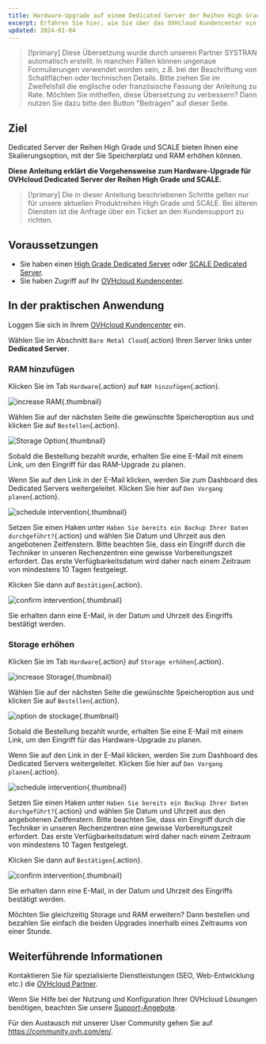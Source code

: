 ```yaml
---
title: Hardware-Upgrade auf einem Dedicated Server der Reihen High Grade oder SCALE
excerpt: Erfahren Sie hier, wie Sie über das OVHcloud Kundencenter ein Hardware-Upgrade für High Grade und SCALE beantragen können
updated: 2024-01-04
---
```


> [!primary]
> Diese Übersetzung wurde durch unseren Partner SYSTRAN automatisch erstellt. In manchen Fällen können ungenaue Formulierungen verwendet worden sein, z.B. bei der Beschriftung von Schaltflächen oder technischen Details. Bitte ziehen Sie im Zweifelsfall die englische oder französische Fassung der Anleitung zu Rate. Möchten Sie mithelfen, diese Übersetzung zu verbessern? Dann nutzen Sie dazu bitte den Button "Beitragen" auf dieser Seite.
>

## Ziel

Dedicated Server der Reihen High Grade und SCALE bieten Ihnen eine Skalierungsoption, mit der Sie Speicherplatz und RAM erhöhen können.

**Diese Anleitung erklärt die Vorgehensweise zum Hardware-Upgrade für OVHcloud Dedicated Server der Reihen High Grade und SCALE.**

> [!primary]
> Die in dieser Anleitung beschriebenen Schritte gelten nur für unsere aktuellen Produktreihen High Grade und SCALE. Bei älteren Diensten ist die Anfrage über ein Ticket an den Kundensupport zu richten.

## Voraussetzungen

- Sie haben einen [High Grade Dedicated Server](https://www.ovhcloud.com/de/bare-metal/high-grade/) oder [SCALE Dedicated Server](https://www.ovhcloud.com/de/bare-metal/scale/).
- Sie haben Zugriff auf Ihr [OVHcloud Kundencenter](https://www.ovh.com/auth/?action=gotomanager&from=https://www.ovh.de/&ovhSubsidiary=de).

## In der praktischen Anwendung

Loggen Sie sich in Ihrem [OVHcloud Kundencenter](https://www.ovh.com/auth/?action=gotomanager&from=https://www.ovh.de/&ovhSubsidiary=de) ein.

Wählen Sie im Abschnitt `Bare Metal Cloud`{.action} Ihren Server links unter **Dedicated Server**.

### RAM hinzufügen

Klicken Sie im Tab `Hardware`{.action} auf `RAM hinzufügen`{.action}.

![increase RAM](increaseram.png){.thumbnail}

Wählen Sie auf der nächsten Seite die gewünschte Speicheroption aus und klicken Sie auf `Bestellen`{.action}.

![Storage Option](selectram.png){.thumbnail}

Sobald die Bestellung bezahlt wurde, erhalten Sie eine E-Mail mit einem Link, um den Eingriff für das RAM-Upgrade zu planen.

Wenn Sie auf den Link in der E-Mail klicken, werden Sie zum Dashboard des Dedicated Servers weitergeleitet. Klicken Sie hier auf `Den Vorgang planen`{.action}.

![schedule intervention](ramintervention.png){.thumbnail}

Setzen Sie einen Haken unter `Haben Sie bereits ein Backup Ihrer Daten durchgeführt?`{.action} und wählen Sie Datum und Uhrzeit aus den angebotenen Zeitfenstern. Bitte beachten Sie, dass ein Eingriff durch die Techniker in unseren Rechenzentren eine gewisse Vorbereitungszeit erfordert. Das erste Verfügbarkeitsdatum wird daher nach einem Zeitraum von mindestens 10 Tagen festgelegt.

Klicken Sie dann auf `Bestätigen`{.action}.

![confirm intervention](ramconfirm.png){.thumbnail}

Sie erhalten dann eine E-Mail, in der Datum und Uhrzeit des Eingriffs bestätigt werden.

### Storage erhöhen

Klicken Sie im Tab `Hardware`{.action} auf `Storage erhöhen`{.action}.

![increase Storage](increasestorage.png){.thumbnail}

Wählen Sie auf der nächsten Seite die gewünschte Speicheroption aus und klicken Sie auf `Bestellen`{.action}.

![option de stockage](selectstorage.png){.thumbnail}

Sobald die Bestellung bezahlt wurde, erhalten Sie eine E-Mail mit einem Link, um den Eingriff für das Hardware-Upgrade zu planen.

Wenn Sie auf den Link in der E-Mail klicken, werden Sie zum Dashboard des Dedicated Servers weitergeleitet. Klicken Sie hier auf `Den Vorgang planen`{.action}.

![schedule intervention](storageintervention.png){.thumbnail}

Setzen Sie einen Haken unter `Haben Sie bereits ein Backup Ihrer Daten durchgeführt?`{.action} und wählen Sie Datum und Uhrzeit aus den angebotenen Zeitfenstern. Bitte beachten Sie, dass ein Eingriff durch die Techniker in unseren Rechenzentren eine gewisse Vorbereitungszeit erfordert. Das erste Verfügbarkeitsdatum wird daher nach einem Zeitraum von mindestens 10 Tagen festgelegt.

Klicken Sie dann auf `Bestätigen`{.action}.

![confirm intervention](confirmintervention.png){.thumbnail}

Sie erhalten dann eine E-Mail, in der Datum und Uhrzeit des Eingriffs bestätigt werden.

Möchten Sie gleichzeitig Storage und RAM erweitern? Dann bestellen und bezahlen Sie einfach die beiden Upgrades innerhalb eines Zeitraums von einer Stunde.

## Weiterführende Informationen <a name="go-further"></a>
 
Kontaktieren Sie für spezialisierte Dienstleistungen (SEO, Web-Entwicklung etc.) die [OVHcloud Partner](https://partner.ovhcloud.com/de/directory/).
 
Wenn Sie Hilfe bei der Nutzung und Konfiguration Ihrer OVHcloud Lösungen benötigen, beachten Sie unsere [Support-Angebote](https://www.ovhcloud.com/de/support-levels/).
 
Für den Austausch mit unserer User Community gehen Sie auf <https://community.ovh.com/en/>.